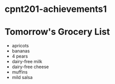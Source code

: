 # cpnt201-achievements1

# Tomorrow's Grocery List
- apricots
- bananas
- 4 pears
- dairy-free milk
- dairy-free cheese
- muffins
- mild salsa
